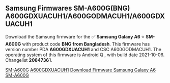 <h2>Samsung Firmwares SM-A600G(BNG) A600GDXUACUH1/A600GODMACUH1/A600GDXUACUH1</h2>
Download the Samsung firmware for the ✅ <strong>Samsung Galaxy A6 </strong> ⭐ <strong>SM-A600G</strong> with product code <strong>BNG</strong> <strong> from Bangladesh</strong>. This firmware has version number PDA <strong>A600GDXUACUH1</strong> and CSC A600GODMACUH1. The operating system of this firmware is Android Q , with build date 2021-10-06. Changelist <strong>20847361</strong>.


[SM-A600G](https://samfirm.shop/samsung/model/SM-A600G)
[A600GDXUACUH1](https://samfirm.shop/samsung/pda/A600GDXUACUH1)
[Download Firmware Samsung Galaxy A6 SM-A600G](https://samfirm.shop/samsung/firmware/463364)
